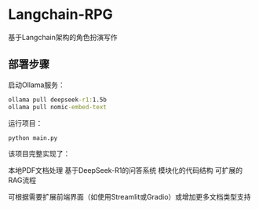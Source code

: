 # Langchain-RPG

基于Langchain架构的角色扮演写作

## 部署步骤

启动Ollama服务：

```cmd
ollama pull deepseek-r1:1.5b
ollama pull nomic-embed-text
```

运行项目：

```cmd
python main.py
```



该项目完整实现了：

本地PDF文档处理
基于DeepSeek-R1的问答系统
模块化的代码结构
可扩展的RAG流程

可根据需要扩展前端界面（如使用Streamlit或Gradio）或增加更多文档类型支持